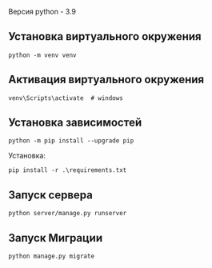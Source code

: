 Версия python - 3.9

## Установка виртуального окружения
```
python -m venv venv
```
## Активация виртуального окружения

```
venv\Scripts\activate  # windows
```
## Установка зависимостей
```
python -m pip install --upgrade pip
```
Установка:
```
pip install -r .\requirements.txt
```

## Запуск сервера
```
python server/manage.py runserver
```

## Запуск Миграции
```
python manage.py migrate
```
